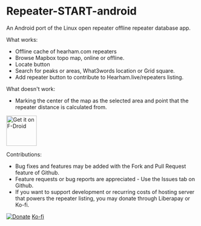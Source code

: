 # Repeater-START-android
An Android port of the Linux open repeater offline repeater database app.

What works:
* Offline cache of hearham.com repeaters
* Browse Mapbox topo map, online or offline.
* Locate button
* Search for peaks or areas, What3words location or Grid square.
* Add repeater button to contribute to Hearham.live/repeaters listing.

What doesn't work:
* Marking the center of the map as the selected area and point that the repeater distance is calculated from.

[<img src="https://fdroid.gitlab.io/artwork/badge/get-it-on.png"
     alt="Get it on F-Droid"
     height="80">](https://f-droid.org/packages/com.hearham.repeaterstart/)


Contributions:
* Bug fixes and features may be added with the Fork and Pull Request feature of Github.
* Feature requests or bug reports are appreciated - Use the Issues tab on Github.
* If you want to support development or recurring costs of hosting server that powers the repeater listing, you may donate through Liberapay or Ko-fi.

[![Donate](https://liberapay.com/assets/widgets/donate.svg)](https://liberapay.com/Programmin/donate)
[Ko-fi](https://ko-fi.com/hearham)
